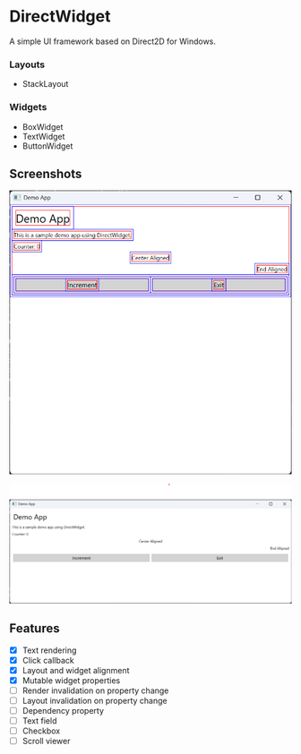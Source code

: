 # DirectWidget

A simple UI framework based on Direct2D for Windows.

### Layouts

* StackLayout

### Widgets

* BoxWidget
* TextWidget
* ButtonWidget

## Screenshots

![](Assets/screenshot-1.png)

![](Assets/screenshot-2.png)

## Features

* [x] Text rendering
* [x] Click callback
* [x] Layout and widget alignment
* [x] Mutable widget properties
* [ ] Render invalidation on property change
* [ ] Layout invalidation on property change
* [ ] Dependency property
* [ ] Text field
* [ ] Checkbox
* [ ] Scroll viewer
